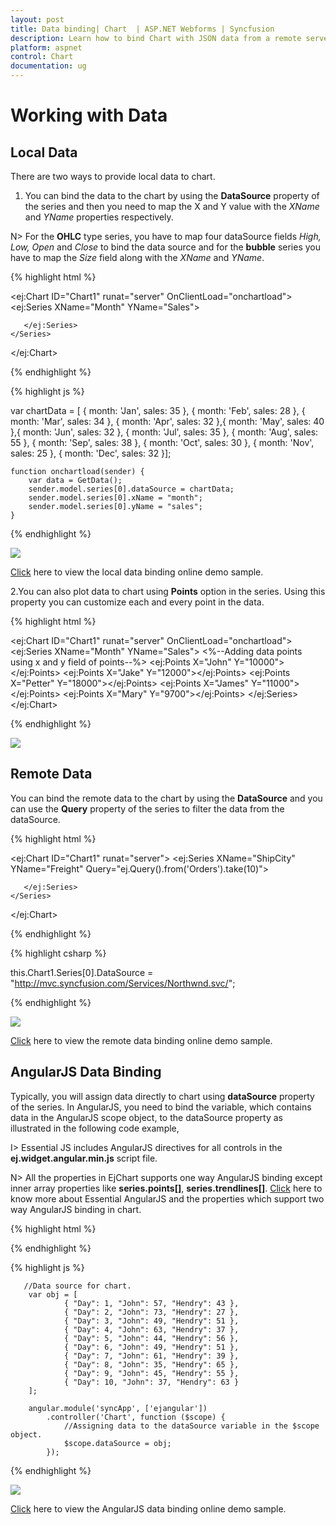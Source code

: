 ```yaml
---
layout: post
title: Data binding| Chart  | ASP.NET Webforms | Syncfusion
description: Learn how to bind Chart with JSON data from a remote server or locally in client browser.
platform: aspnet
control: Chart
documentation: ug
---
```


# Working with Data

## Local Data

There are two ways to provide local data to chart.

1. You can bind the data to the chart by using the **DataSource** property of the series and then you need to map the X and Y value with the *XName* and *YName* properties respectively.

N> For the **OHLC** type series, you have to map four dataSource fields *High, Low, Open* and *Close* to bind the data source and for the **bubble** series you have to map the *Size* field along with the *XName* and *YName*. 


{% highlight html %}

<ej:Chart ID="Chart1" runat="server" OnClientLoad="onchartload"> 
    <Series>
       <ej:Series XName="Month" YName="Sales">
          
       </ej:Series>
    </Series>
</ej:Chart>
 
{% endhighlight %}


{% highlight js %}

var chartData = [
          { month: 'Jan', sales: 35 }, { month: 'Feb', sales: 28 },  { month: 'Mar', sales: 34 },
          { month: 'Apr', sales: 32 },{ month: 'May', sales: 40 },{ month: 'Jun', sales: 32 },
          { month: 'Jul', sales: 35 },  { month: 'Aug', sales: 55 }, { month: 'Sep', sales: 38 },
          { month: 'Oct', sales: 30 }, { month: 'Nov', sales: 25 }, { month: 'Dec', sales: 32 }];
          
    function onchartload(sender) {
        var data = GetData();
        sender.model.series[0].dataSource = chartData;
        sender.model.series[0].xName = "month";
        sender.model.series[0].yName = "sales";
    }
   
{% endhighlight %}

![](Working-with-Data_images/Working-with-Data_img1.png)

[Click](http://asp.syncfusion.com/demos/web/chart/localbinding.aspx) here to view the local data binding online demo sample.


2.You can also plot data to chart using **Points** option in the series. Using this property you can customize each and every point in the data.

{% highlight html %}

<ej:Chart ID="Chart1" runat="server" OnClientLoad="onchartload"> 
    <Series>
       <ej:Series XName="Month" YName="Sales">
          <%--Adding data points using x and y field of points--%>
           <Points>
               <ej:Points X="John" Y="10000"></ej:Points>
               <ej:Points X="Jake" Y="12000"></ej:Points>
               <ej:Points X="Petter" Y="18000"></ej:Points>
               <ej:Points X="James" Y="11000"></ej:Points>
               <ej:Points X="Mary" Y="9700"></ej:Points>
           </Points>
       </ej:Series>
    </Series>
</ej:Chart>

{% endhighlight %}

![](Working-with-Data_images/Working-with-Data_img2.png)

## Remote Data

You can bind the remote data to the chart by using the **DataSource** and you can use the **Query** property of the series to filter the data from the dataSource.


{% highlight html %}

<ej:Chart ID="Chart1" runat="server"> 
    <Series>
       <ej:Series XName="ShipCity" YName="Freight" Query="ej.Query().from('Orders').take(10)">
         
       </ej:Series>
    </Series>
</ej:Chart>

{% endhighlight %}

{% highlight csharp %}

this.Chart1.Series[0].DataSource = "http://mvc.syncfusion.com/Services/Northwnd.svc/";

{% endhighlight %}

![](Working-with-Data_images/Working-with-Data_img3.png)

[Click](http://asp.syncfusion.com/demos/web/chart/remotebinding.aspx) here to view the remote data binding online demo sample.	


## AngularJS Data Binding

Typically, you will assign data directly to chart using **dataSource** property of the series. In AngularJS, you need to bind the variable, which contains data in the AngularJS scope object, to the dataSource property as illustrated in the following code example,


I> Essential JS includes AngularJS directives for all controls in the **ej.widget.angular.min.js** script file. 

N> All the properties in EjChart supports one way AngularJS binding except inner array properties like **series.points[]**, **series.trendlines[]**. [Click](http://help.syncfusion.com/js/angularjs) here to know more about Essential AngularJS and the properties which support two way AngularJS binding in chart.  

{% highlight html %}

<html ng-app="syncApp">
<head>
    <script type="text/javascript" src="http://cdn.syncfusion.com/js/assets/external/jquery-2.1.4.min.js"></script>
    <script src="http://cdn.syncfusion.com/js/assets/external/angular.min.js"></script>
    <script src="https://cdn.syncfusion.com/13.3.0.7/js/web/ej.web.all.min.js"></script>
	<script src="https://cdn.syncfusion.com/13.2.0.29/js/common/ej.widget.angular.min.js"></script>
</head>
<body ng-controller="Chart">    
  <div id="chartContainer" style="width:100%" ej-chart
               e-size-width="800px" e-size-height="600px" 
                             e-title-text="AngularJS Support" >				           
    <e-series>              
      <e-series e-name="John" e-dataSource=dataSource e-xName="Day" e-yName="John">					 
	  </e-series>
    <e-series e-name="Hendry"  e-dataSource=dataSource e-xName="Day" e-yName="Hendry">					   
	  </e-series>
    </e-series>
 </div>            
</body>
</html>

{% endhighlight %}


{% highlight js %}

       //Data source for chart.
        var obj = [
                { "Day": 1, "John": 57, "Hendry": 43 },
                { "Day": 2, "John": 73, "Hendry": 27 },
                { "Day": 3, "John": 49, "Hendry": 51 },
                { "Day": 4, "John": 63, "Hendry": 37 },
                { "Day": 5, "John": 44, "Hendry": 56 },
                { "Day": 6, "John": 49, "Hendry": 51 },
                { "Day": 7, "John": 61, "Hendry": 39 },
                { "Day": 8, "John": 35, "Hendry": 65 },
                { "Day": 9, "John": 45, "Hendry": 55 },
                { "Day": 10, "John": 37, "Hendry": 63 }
        ];
        
        angular.module('syncApp', ['ejangular'])
            .controller('Chart', function ($scope) {
                //Assigning data to the dataSource variable in the $scope object.
                $scope.dataSource = obj;
            });

{% endhighlight %}


![](Working-with-Data_images/Working-with-Data_img4.png)

[Click](http://asp.syncfusion.com/demos/web/angularsupport/chart.aspx) here to view the AngularJS data binding online demo sample.	
